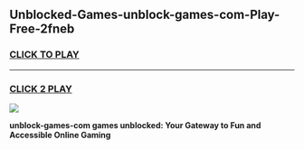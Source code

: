 
## Unblocked-Games-unblock-games-com-Play-Free-2fneb
<h3>
<a href="https://premium76.site?title=unblock-games-com&ref=18A">CLICK TO PLAY</a></h3>
<hr>

<h3>
<a href="https://premium76.site?title=unblock-games-com&ref=18A">CLICK 2 PLAY</a>
  
</h3>

<a href="https://premium76.site?title=unblock-games-com&ref=18A"><img src="https://clearcache.store/games.png"></a>


**unblock-games-com games unblocked: Your Gateway to Fun and Accessible Online Gaming**
